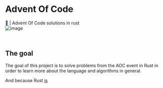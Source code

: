 # Advent Of Code

🎄 | Advent Of Code solutions in rust 
<br>
![image](https://user-images.githubusercontent.com/72028266/208303870-7cfda76e-ca88-4ac7-929c-b553292a9dcc.png)

<br>

## The goal

The goal of this project is to solve problems from the AOC event in Rust in order to learn more about the language and algorithms in general.

And because Rust [is](https://youtu.be/Z0GX2mTUtfo?t=2)
